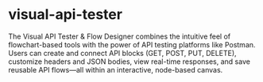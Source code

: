 # visual-api-tester
The Visual API Tester &amp; Flow Designer combines the intuitive feel of flowchart-based tools with the power of API testing platforms like Postman. Users can create and connect API blocks (GET, POST, PUT, DELETE), customize headers and JSON bodies, view real-time responses, and save reusable API flows—all within an interactive, node-based canvas.
